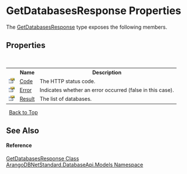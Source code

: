 # GetDatabasesResponse Properties
 

The <a href="42821fa2-d0a4-ea1e-0536-4ac1a1d5f0bb">GetDatabasesResponse</a> type exposes the following members.


## Properties
&nbsp;<table><tr><th></th><th>Name</th><th>Description</th></tr><tr><td>![Public property](media/pubproperty.gif "Public property")</td><td><a href="074ee805-1dec-3172-4301-929a743c98e6">Code</a></td><td>
The HTTP status code.</td></tr><tr><td>![Public property](media/pubproperty.gif "Public property")</td><td><a href="bf729031-0188-2540-8cdf-54eebb764b60">Error</a></td><td>
Indicates whether an error occurred (false in this case).</td></tr><tr><td>![Public property](media/pubproperty.gif "Public property")</td><td><a href="29bf264b-f841-f60c-792d-cda1bd2ed994">Result</a></td><td>
The list of databases.</td></tr></table>&nbsp;
<a href="#getdatabasesresponse-properties">Back to Top</a>

## See Also


#### Reference
<a href="42821fa2-d0a4-ea1e-0536-4ac1a1d5f0bb">GetDatabasesResponse Class</a><br /><a href="e5881068-7aa9-3b9e-6254-e9d29145ad7d">ArangoDBNetStandard.DatabaseApi.Models Namespace</a><br />